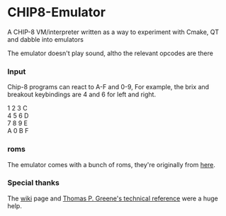 # CHIP8-Emulator
A CHIP-8 VM/interpreter written as a way to experiment with Cmake, QT and dabble into emulators

The emulator doesn't play sound, altho the relevant opcodes are there

### Input
Chip-8 programs can react to A-F and 0-9, For example, the brix and breakout keybindings are 4 and 6 for left and right.

1	2	3	C<br>
4	5	6	D<br>
7	8	9	E<br>
A	0	B	F<br>

### roms
The emulator comes with a bunch of roms, they're originally from [here](https://www.zophar.net/pdroms/chip8/chip-8-games-pack.html).

### Special thanks
The [wiki](https://en.wikipedia.org/wiki/CHIP-8) page and [Thomas P. Greene's technical reference](http://devernay.free.fr/hacks/chip8/C8TECH10.HTM#3.1) were a huge help.
